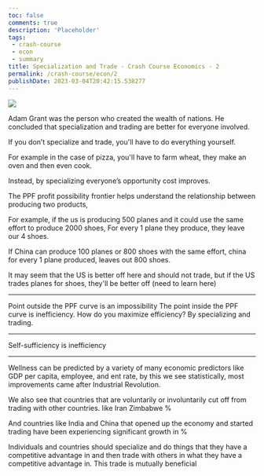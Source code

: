 ```yaml
---
toc: false
comments: true
description: 'Placeholder' 
tags: 
 - crash-course
 - econ
 - summary
title: Specialization and Trade - Crash Course Economics - 2
permalink: /crash-course/econ/2
publishDate: 2023-03-04T20:42:15.538277
---
```


![](https://www.youtube.com/watch?v=NI9TLDIPVcs)

Adam Grant was the person who created the wealth of nations. He concluded that specialization and trading are better for everyone involved.

If you don’t specialize and trade, you'll have to do everything yourself.

For example in the case of pizza, you'll have to farm wheat, they make an oven and then even cook.

Instead, by specializing everyone’s opportunity cost improves.

The PPF profit possibility frontier helps understand the relationship between producing two products,

For example, if the us is producing 500 planes and it could use the same effort to produce 2000 shoes,
For every 1 plane they produce, they leave our 4 shoes.

If China can produce 100 planes or 800 shoes with the same effort, china for every 1 plane produced, leaves out 800 shoes.

It may seem that the US is better off here and should not trade, but if the US trades planes for shoes, they'll be better off (need to learn here)

***

Point outside the PPF curve is an impossibility
The point inside the PPF curve is inefficiency.
How do you maximize efficiency?
By specializing and trading.

***

Self-sufficiency is inefficiency

***

Wellness can be predicted by a variety of many economic predictors like GDP per capita, employee, and ent rate, by this we see statistically, most improvements came after Industrial Revolution.

We also see that countries that are voluntarily or involuntarily cut off from trading with other countries. like Iran Zimbabwe %

And countries like India and China that opened up the economy and started trading have been experiencing significant growth in %

Individuals and countries should specialize and do things that they have a competitive advantage in and then trade with others in what they have a competitive advantage in. This trade is mutually beneficial
